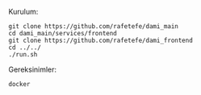 
Kurulum:

```
git clone https://github.com/rafetefe/dami_main
cd dami_main/services/frontend
git clone https://github.com/rafetefe/dami_frontend
cd ../../
./run.sh
```

Gereksinimler:
```
docker
```
